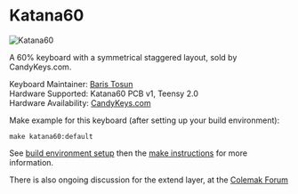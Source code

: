 # Katana60

![Katana60](https://i.imgur.com/xVkODOu.jpg)

A 60% keyboard with a symmetrical staggered layout, sold by CandyKeys.com.

Keyboard Maintainer: [Baris Tosun](https://github.com/rominronin)  
Hardware Supported: Katana60 PCB v1, Teensy 2.0  
Hardware Availability: [CandyKeys.com](https://CandyKeys.com)

Make example for this keyboard (after setting up your build environment):

    make katana60:default

See [build environment setup](https://docs.qmk.fm/#/getting_started_build_tools) then the [make instructions](https://docs.qmk.fm/#/getting_started_make_guide) for more information.

There is also ongoing discussion for the extend layer, at the [Colemak Forum](https://forum.colemak.com/topic/2327-developing-an-extend-layer-for-the-katana60/)